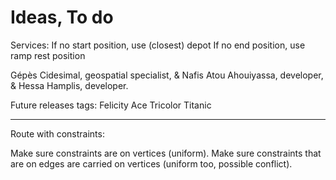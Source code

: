 # Ideas, To do

Services:
If no start position, use (closest) depot
If no end position, use ramp rest position

Gépès Cidesimal, geospatial specialist,
& Nafis Atou Ahouiyassa, developer,
& Hessa Hamplis, developer.



Future releases tags:
Felicity Ace
Tricolor
Titanic

----

Route with constraints:

Make sure constraints are on vertices (uniform).
Make sure constraints that are on edges are carried on vertices (uniform too, possible conflict).
